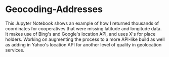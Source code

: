 # Geocoding-Addresses

This Jupyter Notebook shows an example of how I returned thousands of coordinates for cooperatives that were missing latitude and longitude data.  It makes use of Bing's and Google's location API, and uses X's for place holders.  Working on augmenting the process to a more API-like build as well as adding in Yahoo's location API for another level of quality in geolocation services.
